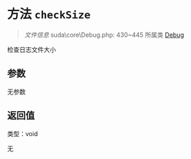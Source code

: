 # 方法 `checkSize`

> *文件信息* suda\core\Debug.php: 430~445
> 所属类 [Debug](../Debug.md)


检查日志文件大小


## 参数


无参数


## 返回值

类型：void

无

